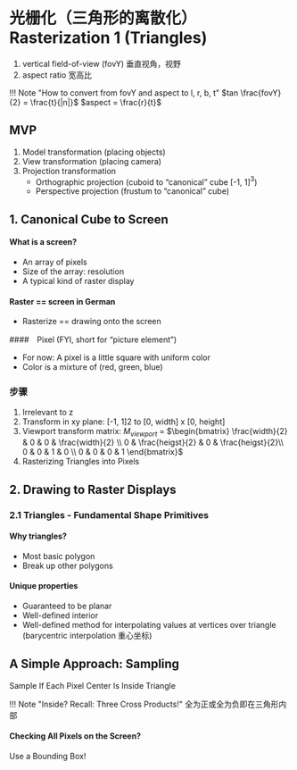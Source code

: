 # 光栅化（三角形的离散化） Rasterization 1 (Triangles)
1. vertical field-of-view (fovY) 垂直视角，视野
2. aspect ratio 宽高比

!!! Note "How to convert from fovY and aspect to l, r, b, t"
    $tan \frac{fovY}{2} = \frac{t}{|n|}$
    $aspect = \frac{r}{t}$

## MVP
1. Model transformation (placing objects)
2. View transformation (placing camera)
3. Projection transformation
    - Orthographic projection (cuboid to “canonical” cube [-1, 1]$^3$)
    - Perspective projection (frustum to “canonical” cube)

## 1. Canonical Cube to Screen
#### What is a screen?
- An array of pixels
- Size of the array: resolution
- A typical kind of raster display 

#### Raster == screen in German
- Rasterize == drawing onto the screen

####　Pixel (FYI, short for “picture element”)
- For now: A pixel is a little square with uniform color
- Color is a mixture of (red, green, blue)

### 步骤
1. Irrelevant to z
2. Transform in xy plane: [-1, 1]2 to [0, width] x [0, height]
3. Viewport transform matrix:
$M_{viewport}$ = $\begin{bmatrix} \frac{width}{2} & 0 & 0 & \frac{width}{2} \\ 0 & \frac{heigst}{2} & 0 & \frac{heigst}{2}\\ 0 & 0 & 1 & 0 \\ 0 & 0 & 0 & 1 \end{bmatrix}$
4. Rasterizing Triangles into Pixels

## 2. Drawing to Raster Displays
### 2.1 Triangles - Fundamental Shape Primitives
#### Why triangles?
- Most basic polygon
- Break up other polygons

#### Unique properties
- Guaranteed to be planar
- Well-defined interior
- Well-defined method for interpolating values at vertices over triangle (barycentric interpolation 重心坐标)

## A Simple Approach: Sampling
Sample If Each Pixel Center Is Inside Triangle

!!! Note "Inside? Recall: Three Cross Products!"
    全为正或全为负即在三角形内部

#### Checking All Pixels on the Screen?
Use a Bounding Box!